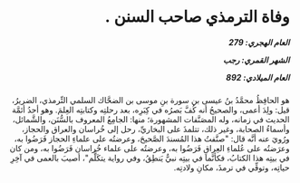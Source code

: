 <h1 dir="rtl">وفاة الترمذي صاحب السنن .</h1>

<h5 dir="rtl">العام الهجري:  279

الشهر القمري: رجب

العام الميلادي: 892</h5>

<p dir="rtl">هو الحافِظُ محمَّدُ بنُ عيسى بن سورة بنِ موسى بن الضحَّاك السلمي التِّرمذي، الضريرُ، قيل: ولِدَ أعمى، والصحيحُ أنه كُفَّ بَصرُه في كِبَرِه، بعد رحلتِه وكتابتِه العِلمَ. وهو أحدُ أئمَّة الحديث في زمانه، وله المصَنَّفات المشهورة؛ منها: الجامِعُ المعروف بالسُّنَن، والشَّمائل، وأسماءُ الصحابة، وغير ذلك، تتلمذَ على البخاريِّ، رحل إلى خُراسان والعراق والحجاز، ورُويَ عنه أنَّه قال: "صنَّفتُ هذا المُسندَ الصَّحيحَ، وعرضتُه على علماءِ الحجاز فَرَضُوا به، وعرَضتُه على عُلماءِ العِراقِ فَرَضُوا به، وعرضتُه على علماء خُراسان فَرَضُوا به، ومن كان في بيتِه هذا الكتابُ، فكأنَّما في بيتِه نبيٌّ يَنطِقُ، وفي رواية يتكَلَّم"، أصيبَ بالعمى في آخِرِ حياتِه، وتوفِّي في ترمذَ، مكانِ ولادتِه.</p></br>
